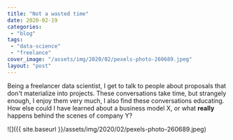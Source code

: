 ```yaml
---
title: "Not a wasted time"
date: 2020-02-19
categories: 
 - "blog"
tags: 
 - "data-science"
 - "freelance"
cover_image: "/assets/img/2020/02/pexels-photo-260689.jpeg"
layout: "post"
---
```


Being a freelancer data scientist, I get to talk to people about proposals that don't materialize into projects. These conversations take time, but strangely enough, I enjoy them very much, I also find these conversations educating. How else could I have learned about a business model X, or what **really** happens behind the scenes of company Y?

![]({{ site.baseurl }}/assets/img/2020/02/pexels-photo-260689.jpeg)
